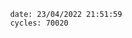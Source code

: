 

                date: 23/04/2022 21:51:59
                cycles: 70020

                         